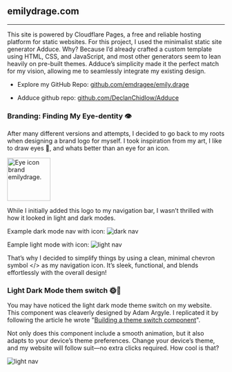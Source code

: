 
<title>Portfolio - emilydrage.com</title>
<meta name="description" content="Discover how I created my portfolio website using Cloudflare Pages, Adduce, and a custom HTML, CSS, and JavaScript template. Learn about my branding journey and unique design choices." />
<meta property="og:title" content="Portfolio - How I Built My Website" />
<meta property="og:description" content="Dive into the process behind my portfolio website! From using Cloudflare Pages and the Adduce generator to custom branding and light/dark mode features, explore the creative and technical journey." />
<meta property="og:url" content="https://emilydrage.com/portfolio/emilydrage" />
<meta property="og:image" content="https://imagedelivery.net/2DJRavW3O9VLw5fFBBZYRA/a60e818e-28a3-4e4f-985c-4e7c23262200/public" />
<meta property="og:type" content="website" />
<meta property="og:site_name" content="Emily Drage Portfolio" />


</head>

<section id="" class="content">


## emilydrage.com

---

This site is powered by Cloudflare Pages, a free and reliable hosting platform for static websites. For this project, I used the minimalist static site generator Adduce. Why? Because I’d already crafted a custom template using HTML, CSS, and JavaScript, and most other generators seem to lean heavily on pre-built themes. Adduce’s simplicity made it the perfect match for my vision, allowing me to seamlessly integrate my existing design.

- Explore my GitHub Repo: [github.com/emdragee/emily.drage](https://github.com/emdragee/emily.drage)

- Adduce github repo: [github.com/DeclanChidlow/Adduce](https://github.com/DeclanChidlow/Adduce)

</section>
<section class="content">

### Branding: Finding My Eye-dentity 👁️

After many different versions and attempts, I decided to go back to my roots when designing a brand logo for myself. I took inspiration from my art, I like to draw eyes 👀, and whats better than an eye for an icon. 

<div class="article-page-img-centered" >
    <img class="no-border" src="/assets/eye-icon.svg" alt="Eye icon brand emilydrage." width="100px">
</div>

While I initially added this logo to my navigation bar, I wasn’t thrilled with how it looked in light and dark modes.

Example dark mode nav with icon:
![dark nav](/assets/dark-nav.png)

Eample light mode with icon:
![light nav](/assets/light-nav.png)

That’s why I decided to simplify things by using a clean, minimal chevron symbol </> as my navigation icon. It’s sleek, functional, and blends effortlessly with the overall design!

</section>
<section class="content">

### Light Dark Mode them switch 🌞🌙

You may have noticed the light dark mode theme switch on my website. This component was cleaverly designed by Adam Argyle. I replicated it by following the article he wrote "[Building a theme switch component](https://web.dev/articles/building/a-theme-switch-component)".

Not only does this component include a smooth animation, but it also adapts to your device’s theme preferences. Change your device’s theme, and my website will follow suit—no extra clicks required. How cool is that? 

![light nav](/assets/light-dark-switch-2.gif)

</section>
